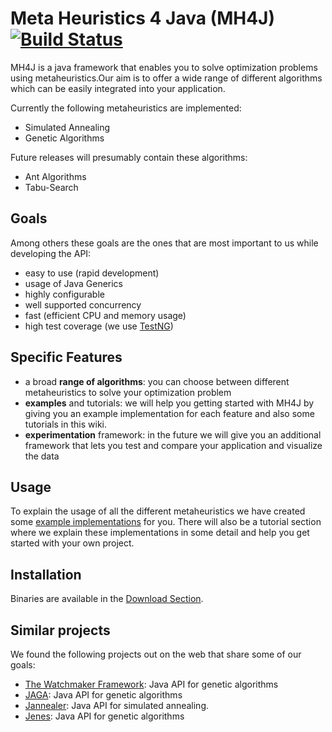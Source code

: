 Meta Heuristics 4 Java (MH4J) [![Build Status](https://travis-ci.org/MH4J/MetaHeuristics4Java.png)](https://travis-ci.org/MH4J/MetaHeuristics4Java)
===

MH4J is a java framework that enables you to solve optimization problems using metaheuristics.Our aim is to offer a wide range of different algorithms which can be easily integrated into your application.

Currently the following metaheuristics are implemented:

* Simulated Annealing
* Genetic Algorithms

Future releases will presumably contain these algorithms:

* Ant Algorithms
* Tabu-Search

Goals
---

Among others these goals are the ones that are most important to us while developing the API:

* easy to use (rapid development)
* usage of Java Generics
* highly configurable
* well supported concurrency
* fast (efficient CPU and memory usage)
* high test coverage (we use [TestNG]( http://testng.org ))

Specific Features
---

* a broad **range of algorithms**: you can choose between different metaheuristics to solve your optimization problem
* **examples** and tutorials: we will help you getting started with MH4J by giving you an example implementation for each feature and also some tutorials in this wiki.
* **experimentation** framework: in the future we will give you an additional framework that lets you test and compare your application 
 and visualize the data

Usage
---

To explain the usage of all the different metaheuristics we have created some [example implementations](https://github.com/MH4J/MetaHeuristics4Java/tree/develop/MetaHeuristics4Java-Examples) for you. There will also be a tutorial section where we explain these implementations in some detail and help you get started with your own project.

Installation
---

Binaries are available in the [Download Section](https://github.com/MH4J/MetaHeuristics4Java/downloads).

Similar projects
---

We found the following projects out on the web that share some of our goals:

* [The Watchmaker Framework](http://watchmaker.uncommons.org/): Java  API for genetic algorithms
* [JAGA](http://www.jaga.org/): Java  API for genetic algorithms
* [Jannealer](http://jannealer.sourceforge.net/): Java API for simulated annealing.
* [Jenes](http://sourceforge.net/projects/jenes): Java  API for genetic algorithms
